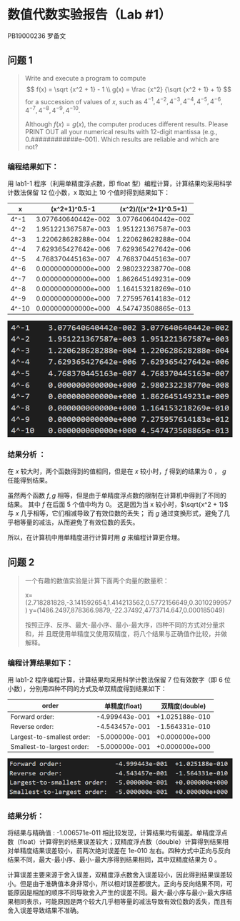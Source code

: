# 数值代数实验报告（Lab #1）

PB19000236 罗备文

## 问题 1

> Write and execute a program to compute
> $$
> f(x) = \sqrt {x^2 + 1}  - 1 \\
> g(x) = \frac {x^2} {\sqrt {x^2 + 1}  + 1}
> $$
> for a succession of values of $x$, such as $4^{-1}, 4^{-2}, 4^{-3}, 4^{-4}, 4^{-5},4^{-6},4^{-7},4^{-8},4^{-9},4^{-10}$.
>
> Although $f(x)=g(x)$,  the computer produces different results. Please PRINT OUT all your numerical results with 12-digit mantissa (e.g., 0.############e-001).  Which results are reliable and which are not? 

### 编程结果如下：

用 lab1-1 程序（利用单精度浮点数，即 float 型）编程计算，计算结果均采用科学计数法保留 12 位小数，x 取如上 10 个值时得到结果如下：

| x     | (x^2+1)^0.5-1       | (x^2)/((x^2+1)^0.5+1) |
| ----- | ------------------- | --------------------- |
| 4^-1  | 3.077640640442e-002 | 3.077640640442e-002   |
| 4^-2  | 1.951221367587e-003 | 1.951221367587e-003   |
| 4^-3  | 1.220628628288e-004 | 1.220628628288e-004   |
| 4^-4  | 7.629365427642e-006 | 7.629365427642e-006   |
| 4^-5  | 4.768370445163e-007 | 4.768370445163e-007   |
| 4^-6  | 0.000000000000e+000 | 2.980232238770e-008   |
| 4^-7  | 0.000000000000e+000 | 1.862645149231e-009   |
| 4^-8  | 0.000000000000e+000 | 1.164153218269e-010   |
| 4^-9  | 0.000000000000e+000 | 7.275957614183e-012   |
| 4^-10 | 0.000000000000e+000 | 4.547473508865e-013   |

![image-20211008001603245](Lab1.assets/image-20211008001603245.png)

### 结果分析 ：

在 $x$ 较大时，两个函数得到的值相同，但是在 $x$ 较小时，$f$ 得到的结果为 0 ， $g$ 任能得到结果。

虽然两个函数 $f, g$ 相等，但是由于单精度浮点数的限制在计算机中得到了不同的结果。
其中 $f$ 在后面 5 个值中均为 0。 这是因为当 x 较小时，$\sqrt{x^2 + 1}$ 与 $x$ 几乎相等，它们相减导致了有效位数的丢失；
而 $g$ 通过变换形式，避免了几乎相等量的减法，从而避免了有效位数的丢失。

所以，在计算机中用单精度进行计算时用 $g$ 来编程计算更合理。

## 问题 2

> 一个有趣的数值实验是计算下面两个向量的数量积：
>
> x=(2.718281828,-3.141592654,1.414213562,0.5772156649,0.3010299957)
> y=(1486.2497,878366.9879,-22.37492,4773714.647,0.000185049)
>
> 按照正序、反序、最大-最小序、最小-最大序，四种不同的方式对分量求和，并
> 且既使用单精度又使用双精度，将八个结果与正确值作比较，并做解释。

### 编程计算结果如下：

用 lab1-2 程序编程计算，计算结果均采用科学计数法保留 7 位有效数字（即 6 位小数），分别用四种不同的方式及单双精度得到结果如下：

| order                      | 单精度(float)  | 双精度(double) |
| -------------------------- | -------------- | -------------- |
| Forward order:             | -4.999443e-001 | +1.025188e-010 |
| Reverse order:             | -4.543457e-001 | -1.564331e-010 |
| Largest-to-smallest order: | -5.000000e-001 | +0.000000e+000 |
| Smallest-to-largest order: | -5.000000e-001 | +0.000000e+000 |

![image-20211007234327814](Lab1.assets/image-20211007234327814.png)

### 结果分析：

将结果与精确值 : -1.006571e-011 相比较发现，计算结果均有偏差。单精度浮点数（float）计算得到的结果误差较大；双精度浮点数（double）计算得到结果相对单精度结果误差较小，前两次绝对误差在 1e-010 左右。四种方式中正向与反向结果不同，最大-最小序、最小-最大序得到结果相同，其中双精度结果为 0 。

计算误差主要来源于舍入误差，双精度浮点数舍入误差较小，因此得到结果误差较小。但是由于准确值本身非常小，所以相对误差都很大。正向与反向结果不同，可能原因是相加的顺序不同导致舍入产生的误差不同。最大-最小序与最小-最大序结果相同表示，可能原因是两个较大几乎相等量的减法导致有效位数的丢失，而且有舍入误差导致结果不准确。